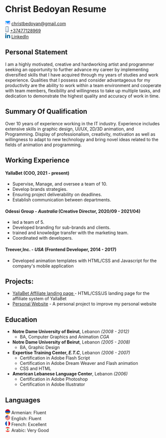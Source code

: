 # Christ Bedoyan Resume
![email](img/email.png)  christbedoyan@gmail.com  
![phone](img/image.png) [+37477128969](tel:+37477128968)  
![LinkedIn](img/linkedin.png) [LinkedIn](https://www.linkedin.com/in/christbedoyan/) 



## Personal Statement
I am a highly motivated, creative and hardworking artist and programmer seeking an opportunity to further advance my career by implementing diversified skills that I have acquired through my years of studies and work experience. Qualities that I possess and consider advantageous for my productivity are the ability to work within a team environment and cooperate with team members, flexibility and willingness to take up multiple tasks, and dedication to demonstrate the highest quality and accuracy of work in time.

## Summary Of Qualification

Over 10 years of experience working in the IT industry. Experience includes extensive skills in graphic design, UI/UX, 2D/3D animation, and Programming. Display of professionalism, creativity, motivation as well as willingness to adapt to new technology and bring novel ideas related to the fields of animation and programming.

## Working Experience

#### **YallaBet** (COO, 2021 - present)  
* Supervise, Manage, and oversee a team of 10.  
* Develop brands strategies.   
* Ensuring project deliverability on deadlines.   
* Establish communication between departments.  

#### **Odessi Group** - _Australia_ (Creative Director, 2020/09 - 2021/04) 

* led a team of 5.   
* Developed branding for sub-brands and clients.   
* trained and knowledge transfer with the marketing team.
* Coordinated with developers.   

#### **Treever,Inc.** - _USA_ (Frontend Developer, 2014 - 2017)

* Developed animation templates with HTML/CSS and Javascript for the company's mobile application 

## Projects: 

* [YallaBet Affiliate landing page ](https://yallabetpartners.com) - HTML/CSS/JS landing page for the affiliate system of YallaBet
* [Personal Website](https://staging.christbedoyan.am) - A personal project to improve my personal website 
                                 
## Education

* **Notre Dame University of Beirut**, Lebanon _(2008 - 2012)_    
   * BA, Computer Graphics and Animation _CGA_  
* **Notre Dame University of Beirut**, Lebanon _(2005 - 2008)_  
   * BA, Graphic Design  
* **Expertise Training Center, _E.T.C_**, Lebanon _(2006 - 2007)_    
   * Certification in Adobe Flash Script 
   * Certification in Adobe Dream Weaver and Flash animation
   * CSS and HTML   
* **American Lebanese Language Center**, Lebanon _(2006)_   
   * Certification in Adobe Photoshop
   * Certification in Adobe Illustrator


## Languages
![Armenian](img/arm.png) Armenian: Fluent  
![English](img/en.png) English: Fluent   
![French](img/fr.png) French: Excellent  
![Arabic](img/lb.png) Arabic: Very Good